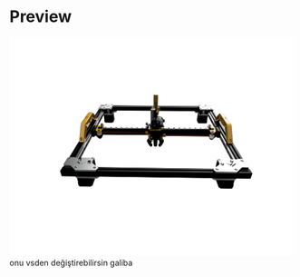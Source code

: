 # Preview
<img alt='hover' src='https://github.com/Pole-Engineering/Other-Printer-Mods/blob/main/Preview.png?raw=true' width='500' ></img> onu vsden değiştirebilirsin galiba